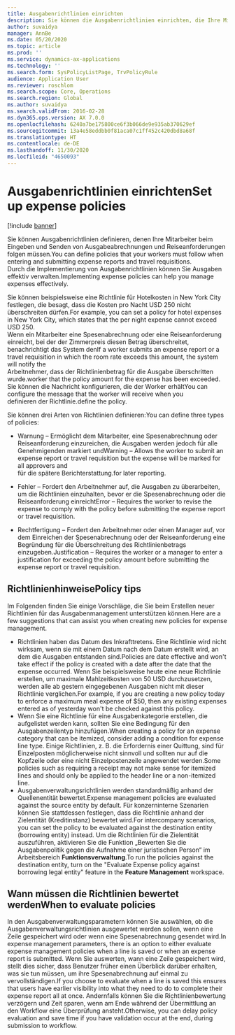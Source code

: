 ```yaml
---
title: Ausgabenrichtlinien einrichten
description: Sie können die Ausgabenrichtlinien einrichten, die Ihre Mitarbeiter beim Eingeben und Senden von Spesenabrechnungen und Reiseanforderungen in Microsoft Dynamics 365 Finance befolgen müssen.
author: suvaidya
manager: AnnBe
ms.date: 05/20/2020
ms.topic: article
ms.prod: ''
ms.service: dynamics-ax-applications
ms.technology: ''
ms.search.form: SysPolicyListPage, TrvPolicyRule
audience: Application User
ms.reviewer: roschlom
ms.search.scope: Core, Operations
ms.search.region: Global
ms.author: suvaidya
ms.search.validFrom: 2016-02-28
ms.dyn365.ops.version: AX 7.0.0
ms.openlocfilehash: 6240a7be175800ce6f3b066de9e935ab370629ef
ms.sourcegitcommit: 13a4e58eddbb0f81aca07c1ff452c420dbd8a68f
ms.translationtype: HT
ms.contentlocale: de-DE
ms.lasthandoff: 11/30/2020
ms.locfileid: "4650093"
---
```

# <a name="set-up-expense-policies"></a><span data-ttu-id="46bd9-103">Ausgabenrichtlinien einrichten</span><span class="sxs-lookup"><span data-stu-id="46bd9-103">Set up expense policies</span></span>

[!include [banner](../includes/banner.md)]

<span data-ttu-id="46bd9-104">Sie können Ausgabenrichtlinien definieren, denen Ihre Mitarbeiter beim Eingeben und Senden von Ausgabeabrechnungen und Reiseanforderungen folgen müssen.</span><span class="sxs-lookup"><span data-stu-id="46bd9-104">You can define policies that your workers must follow when entering and submitting expense reports and travel requisitions.</span></span>         
<span data-ttu-id="46bd9-105">Durch die Implementierung von Ausgabenrichtlinien können Sie Ausgaben effektiv verwalten.</span><span class="sxs-lookup"><span data-stu-id="46bd9-105">Implementing expense policies can help you manage expenses effectively.</span></span>         

<span data-ttu-id="46bd9-106">Sie können beispielsweise eine Richtlinie für Hotelkosten in New York City festlegen, die besagt, dass die Kosten pro Nacht USD 250 nicht überschreiten dürfen.</span><span class="sxs-lookup"><span data-stu-id="46bd9-106">For example, you can set a policy for hotel expenses in New York City, which states that the per night expense cannot exceed USD 250.</span></span>       
<span data-ttu-id="46bd9-107">Wenn ein Mitarbeiter eine Spesenabrechnung oder eine Reiseanforderung einreicht, bei der der Zimmerpreis diesen Betrag überschreitet, benachrichtigt das System den</span><span class="sxs-lookup"><span data-stu-id="46bd9-107">If a worker submits an expense report or a travel requisition in which the room rate exceeds this amount, the system will notify the</span></span>        
<span data-ttu-id="46bd9-108">Arbeitnehmer, dass der Richtlinienbetrag für die Ausgabe überschritten wurde.</span><span class="sxs-lookup"><span data-stu-id="46bd9-108">worker that the policy amount for the expense has been exceeded.</span></span> <span data-ttu-id="46bd9-109">Sie können die Nachricht konfigurieren, die der Worker erhält</span><span class="sxs-lookup"><span data-stu-id="46bd9-109">You can configure the message that the worker will receive when you</span></span>        
<span data-ttu-id="46bd9-110">definieren der Richtlinie.</span><span class="sxs-lookup"><span data-stu-id="46bd9-110">define the policy.</span></span>      
        
<span data-ttu-id="46bd9-111">Sie können drei Arten von Richtlinien definieren:</span><span class="sxs-lookup"><span data-stu-id="46bd9-111">You can define three types of policies:</span></span>         
        
- <span data-ttu-id="46bd9-112">Warnung – Ermöglicht dem Mitarbeiter, eine Spesenabrechnung oder Reiseanforderung einzureichen, die Ausgaben werden jedoch für alle Genehmigenden markiert und</span><span class="sxs-lookup"><span data-stu-id="46bd9-112">Warning – Allows the worker to submit an expense report or travel requisition but the expense will be marked for all approvers and</span></span>        
  <span data-ttu-id="46bd9-113">für die spätere Berichterstattung.</span><span class="sxs-lookup"><span data-stu-id="46bd9-113">for later reporting.</span></span>        

- <span data-ttu-id="46bd9-114">Fehler – Fordert den Arbeitnehmer auf, die Ausgaben zu überarbeiten, um die Richtlinien einzuhalten, bevor er die Spesenabrechnung oder die Reiseanforderung einreicht</span><span class="sxs-lookup"><span data-stu-id="46bd9-114">Error – Requires the worker to revise the expense to comply with the policy before submitting the expense report or travel requisition.</span></span>       
 
 - <span data-ttu-id="46bd9-115">Rechtfertigung – Fordert den Arbeitnehmer oder einen Manager auf, vor dem Einreichen der Spesenabrechnung oder der Reiseanforderung eine Begründung für die Überschreitung des Richtlinienbetrags einzugeben.</span><span class="sxs-lookup"><span data-stu-id="46bd9-115">Justification – Requires the worker or a manager to enter a justification for exceeding the policy amount before submitting the expense report or travel requisition.</span></span>        

## <a name="policy-tips"></a><span data-ttu-id="46bd9-116">Richtlinienhinweise</span><span class="sxs-lookup"><span data-stu-id="46bd9-116">Policy tips</span></span>
<span data-ttu-id="46bd9-117">Im Folgenden finden Sie einige Vorschläge, die Sie beim Erstellen neuer Richtlinien für das Ausgabenmanagement unterstützen können.</span><span class="sxs-lookup"><span data-stu-id="46bd9-117">Here are a few suggestions that can assist you when creating new policies for expense management.</span></span> 
* <span data-ttu-id="46bd9-118">Richtlinien haben das Datum des Inkrafttretens. Eine Richtlinie wird nicht wirksam, wenn sie mit einem Datum nach dem Datum erstellt wird, an dem die Ausgaben entstanden sind.</span><span class="sxs-lookup"><span data-stu-id="46bd9-118">Policies are date effective and won't take effect if the policy is created with a date after the date that the expense occurred.</span></span> <span data-ttu-id="46bd9-119">Wenn Sie beispielsweise heute eine neue Richtlinie erstellen, um maximale Mahlzeitkosten von 50 USD durchzusetzen, werden alle ab gestern eingegebenen Ausgaben nicht mit dieser Richtlinie verglichen.</span><span class="sxs-lookup"><span data-stu-id="46bd9-119">For example, if you are creating a new policy today to enforce a maximum meal expense of $50, then any existing expenses entered as of yesterday won't be checked against this policy.</span></span>
* <span data-ttu-id="46bd9-120">Wenn Sie eine Richtlinie für eine Ausgabenkategorie erstellen, die aufgelistet werden kann, sollten Sie eine Bedingung für den Ausgabenzeilentyp hinzufügen.</span><span class="sxs-lookup"><span data-stu-id="46bd9-120">When creating a policy for an expense category that can be itemized, consider adding a condition for expense line type.</span></span> <span data-ttu-id="46bd9-121">Einige Richtlinien, z. B. die Erfordernis einer Quittung, sind für Einzelposten möglicherweise nicht sinnvoll und sollten nur auf die Kopfzeile oder eine nicht Einzelpostenzeile angewendet werden.</span><span class="sxs-lookup"><span data-stu-id="46bd9-121">Some policies such as requiring a receipt may not make sense for itemized lines and should only be applied to the header line or a non-itemized line.</span></span> 
* <span data-ttu-id="46bd9-122">Ausgabenverwaltungsrichtlinien werden standardmäßig anhand der Quellenentität bewertet.</span><span class="sxs-lookup"><span data-stu-id="46bd9-122">Expense management policies are evaluated against the source entity by default.</span></span> <span data-ttu-id="46bd9-123">Für konzerninterne Szenarien können Sie stattdessen festlegen, dass die Richtlinie anhand der Zielentität (Kreditinstanz) bewertet wird.</span><span class="sxs-lookup"><span data-stu-id="46bd9-123">For intercompany scenarios, you can set the policy to be evaluated against the destination entity (borrowing entity) instead.</span></span> <span data-ttu-id="46bd9-124">Um die Richtlinien für die Zielentität auszuführen, aktivieren Sie die Funktion „Bewerten Sie die Ausgabenpolitik gegen die Aufnahme einer juristischen Person“ im Arbeitsbereich **Funktionsverwaltung**.</span><span class="sxs-lookup"><span data-stu-id="46bd9-124">To run the policies against the destination entity, turn on the "Evaluate Expense policy against borrowing legal entity" feature in the **Feature Management** workspace.</span></span>

## <a name="when-to-evaluate-policies"></a><span data-ttu-id="46bd9-125">Wann müssen die Richtlinien bewertet werden</span><span class="sxs-lookup"><span data-stu-id="46bd9-125">When to evaluate policies</span></span>

<span data-ttu-id="46bd9-126">In den Ausgabenverwaltungsparametern können Sie auswählen, ob die Ausgabenverwaltungsrichtlinien ausgewertet werden sollen, wenn eine Zeile gespeichert wird oder wenn eine Spesenabrechnung gesendet wird.</span><span class="sxs-lookup"><span data-stu-id="46bd9-126">In expense management parameters, there is an option to either evaluate expense management policies when a line is saved or when an expense report is submitted.</span></span> <span data-ttu-id="46bd9-127">Wenn Sie auswerten, wann eine Zeile gespeichert wird, stellt dies sicher, dass Benutzer früher einen Überblick darüber erhalten, was sie tun müssen, um ihre Spesenabrechnung auf einmal zu vervollständigen.</span><span class="sxs-lookup"><span data-stu-id="46bd9-127">If you choose to evaluate when a line is saved this ensures that users have earlier visibility into what they need to do to complete their expense report all at once.</span></span> <span data-ttu-id="46bd9-128">Andernfalls können Sie die Richtlinienbewertung verzögern und Zeit sparen, wenn am Ende während der Übermittlung an den Workflow eine Überprüfung ansteht.</span><span class="sxs-lookup"><span data-stu-id="46bd9-128">Otherwise, you can delay policy evaluation and save time if you have validation occur at the end, during submission to workflow.</span></span>
